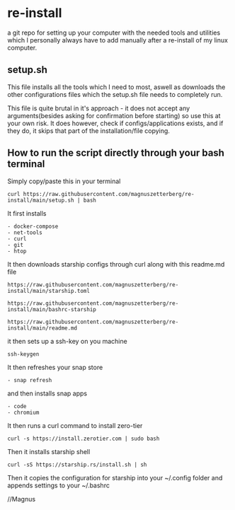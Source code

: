 # re-install

a git repo for setting up your computer with the needed tools and utilities which I personally always have to add manually after a re-install of my linux computer.


## setup.sh

This file installs all the tools which I need to most, aswell as downloads the other configurations files which the setup.sh file needs to completely run.

This file is quite brutal in it's approach - it does not accept any arguments(besides asking for confirmation before starting) so use this at your own risk. It does however, check if configs/applications exists, and if they do, it skips that part of the installation/file copying.

## How to run the script directly through your bash terminal

Simply copy/paste this in your terminal 

    curl https://raw.githubusercontent.com/magnuszetterberg/re-install/main/setup.sh | bash


It first installs

    - docker-compose
    - net-tools
    - curl
    - git
    - htop

It then downloads starship configs through curl along with this readme.md file

    https://raw.githubusercontent.com/magnuszetterberg/re-install/main/starship.toml
    
    https://raw.githubusercontent.com/magnuszetterberg/re-install/main/bashrc-starship
    
    https://raw.githubusercontent.com/magnuszetterberg/re-install/main/readme.md



it then sets up a ssh-key on you machine

    ssh-keygen

It then refreshes your snap store

    - snap refresh

and then installs snap apps

    - code
    - chromium


It then runs a curl command to install zero-tier

    curl -s https://install.zerotier.com | sudo bash

Then it installs starship shell

    curl -sS https://starship.rs/install.sh | sh

Then it copies the configuration for starship into your ~/.config folder and appends settings to your ~/.bashrc

//Magnus 
